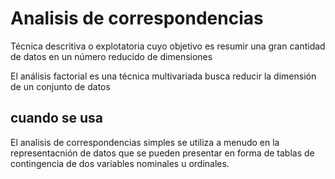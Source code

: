 # Analisis de correspondencias

Técnica descritiva o explotatoria cuyo objetivo es resumir una gran cantidad de datos en un número reducido de dimensiones

El análisis factorial es una técnica multivariada busca reducir la dimensión de un conjunto de datos

## cuando se usa

El analisis de correspondencias simples se utiliza a menudo en la representacnión de datos que se pueden presentar en forma de tablas de contingencia de dos variables nominales u ordinales.